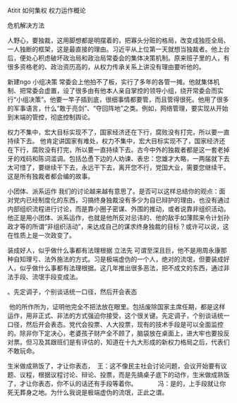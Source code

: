 Atitit 如何集权 权力运作概论

危机解决方法

人野心，要独裁，这用脚想都是明摆着的，把寡头分赃的格局，改变成独揽全局、一人独断的框架，这是最直接的理由。习近平从上位第一天就想当独裁者。他上台后，便处心积虑破坏政治局和政治局常委会的集体决策机制。原来班子里的人，有很多资格老的、政治资历高的，从权力传承关系上讲没有理由要听他的。

新建ngo 小组决策
常委会上他拍不了板，实行了多年的各管一摊。他就集体机制、把常委会虚置，设了很多由有他本人亲自掌控的领导小组，绕开常委会而实行“小组决策”。他要一竿子插到底，很细事情都要管，而且管得很死。他用了很多的军事语言，什么“敢于亮剑”、“夺回阵地”之类。例如，网络管理，要实现从开始到末端的管控，彻底控制舆论。

权力不集中，宏大目标实现不了，国家经济还在下行，腐败没有打完，所以要一直持续下去。
他肯定讲国家有难处，权力不集中，宏大目标实现不了，国家经济还在下行，腐败没有打完，所以要一直持续下去。古今中外的独裁者都是这一套老掉牙的戏码和陈词滥调。包括怂恿下边的人劝谏、表忠：您雄才大略，一两届就下去太可惜了，要继续干下去，永远干下去，离开您不行，党国大业，需要您继续干。这是所有独裁者都会编的故事。

小团体、派系运作
我们的讨论越来越有意思了。是否可以这样总结你的观点：面对党内已经制度化的东西，习搞终身独裁没有多少为自已辩护的理由，也没有通过内部组织流程进行讨论，而是靠小圈子密谋、外围的推动，或者说靠非组织活动。他正是用小团体、派系运作，也就是他所反对忌讳的、他的敌手如薄熙来令计划孙政才等的所谓“非组织活动”，来达成自己的谋求终身独裁的目标？或许可以说，这在性质上是一次政变了。


装成好人，似乎做什么事都有法理根据 立法先
可谓至深且巨，他不是用周永康那种自知理亏、法外施法的方式。习是极端虚伪的一个人，绝对的流氓，但要装成好人，似乎做什么事都有法理根据。这几年推出很多恶法，把不成文的东西，通过非法手段、流氓手段变成法。

。先定调子，个别谈话统一口径，然后开会表态

 他的所作所为，证明他完全不把法放在眼里。包括废除国家主席任期，都是这样运作，用非正式、非法的方式强迫你接受，这个很关键。先定调子，个别谈话统一口径，然后开会表态。党代会投票、人大投票，现有的技术手段是可以全面监控的。除非你下定决心，老婆孩子财产全不顾了，脑袋放在桌面上，进大牢也要投反对票。但习及其跟班们是有评估的，知道在十九大形成的新权力格局之后，代表们不敢玩命。


生米做成熟饭了，才让你表态，
 王：这不像民主社会讨论问题，会议开始要有议题、议程，根据议程讨论、辩论、投票，而是先搞桌子底下的动作，生米做成熟饭了，才让你表态，你不认的话还有手段等着你。
   
   
   冯：是的，上手段就让你死无葬身之地。为什么我说是极端虚伪的流氓，正此之谓。
